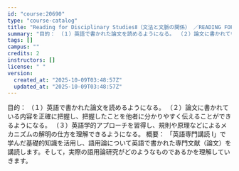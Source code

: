 ```yaml
---
id: "course:20690"
type: "course-catalog"
title: "Reading for Disciplinary StudiesⅡ（文法と文脈の関係） ／READING FOR DISCIPLINARY STUDIES II"
summary: "目的： （１）英語で書かれた論文を読めるようになる。 （２）論文に書かれている内容を正確に把握し、把握したことを他者に分かりやすく伝えることができるようになる。 （３）英語学的アプローチを習得し、規則や原理などによるメカニズムの解明の仕方を…"
tags: []
campus: ""
credits: 2
instructors: []
license: " "
version:
  created_at: "2025-10-09T03:48:57Z"
  updated_at: "2025-10-09T03:48:57Z"
---
```


目的： （１）英語で書かれた論文を読めるようになる。 （２）論文に書かれている内容を正確に把握し、把握したことを他者に分かりやすく伝えることができるようになる。 （３）英語学的アプローチを習得し、規則や原理などによるメカニズムの解明の仕方を理解できるようになる。 概要： 「英語専門講読 I」で学んだ基礎的知識を活用し、語用論について英語で書かれた専門文献（論文）を講読します。そして，実際の語用論研究がどのようなものであるかを理解していきます。
